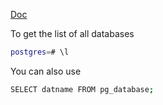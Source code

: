[Doc](https://www.postgresqltutorial.com/postgresql-show-databases/)

To get the list of all databases

```bash
postgres=# \l

```


You can also use

```bash
SELECT datname FROM pg_database;
```